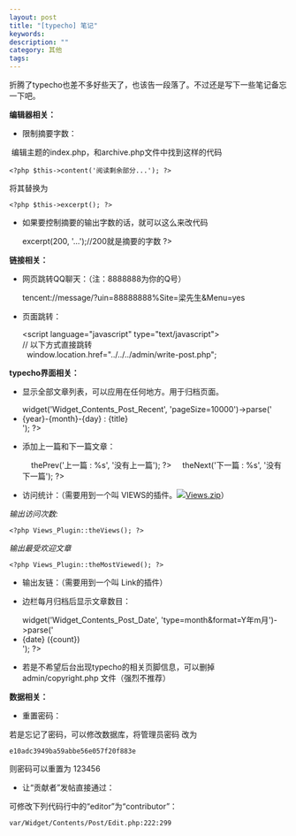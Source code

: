 ```yaml
---
layout: post
title: "[typecho] 笔记"
keywords: 
description: ""
category: 其他
tags: 
---
```


<!--markdown-->折腾了typecho也差不多好些天了，也该告一段落了。不过还是写下一些笔记备忘一下吧。  

**编辑器相关：**        

- 限制摘要字数：  
  

 编辑主题的index.php，和archive.php文件中找到这样的代码

    <?php $this->content('阅读剩余部分...'); ?>

将其替换为  

    <?php $this->excerpt(); ?>  

- 如果要控制摘要的输出字数的话，就可以这么来改代码  
  
  
    <?php $this->excerpt(200, '...');//200就是摘要的字数 ?>  

**链接相关：**  

- 网页跳转QQ聊天：（注：8888888为你的Q号）  
  
  
    tencent://message/?uin=88888888%Site=梁先生&Menu=yes  
  
- 页面跳转：  
  
  
    <script language="javascript" type="text/javascript">  
    // 以下方式直接跳转  
      window.location.href="../../../admin/write-post.php";  
    </script>  

**typecho界面相关：**  

- 显示全部文章列表，可以应用在任何地方。用于归档页面。  
  
  
    <?php $this->widget('Widget_Contents_Post_Recent', 'pageSize=10000')->parse('<li>{year}-{month}-{day} : <a href="{permalink}">{title}</a></li>'); ?>  
  
- 添加上一篇和下一篇文章：  
  
  
    <div>  
        <?php $this->thePrev('上一篇 : %s', '没有上一篇'); ?>  
        <?php $this->theNext('下一篇 : %s', '没有下一篇'); ?>  
    </div>  
  
- 访问统计：（需要用到一个叫 VIEWS的插件。![](/usr/plugins/UEditor/ueditor/dialogs/attachment/fileTypeImages/icon_rar.gif)[Views.zip](/usr/uploads/files/2015/11/07/1446880030777153.zip "Views.zip")）  
  

*输出访问次数:*  

    <?php Views_Plugin::theViews(); ?>  

*输出最受欢迎文章*  

    <?php Views_Plugin::theMostViewed(); ?>  

- 输出友链：（需要用到一个叫 Link的插件）  
  
  
    <?php Links_Plugin::output(); ?>  
  
- 边栏每月归档后显示文章数目：  
  
  
    <?php $this->widget('Widget_Contents_Post_Date', 'type=month&format=Y年m月')->parse('<li><a href="{permalink}">{date}</a> <span id="ignore">({count})</span></li>'); ?>  
  
- 若是不希望后台出现typecho的相关页脚信息，可以删掉admin/copyright.php 文件（强烈不推荐）  
  

**数据相关：**  
- 重置密码：  
  

若是忘记了密码，可以修改数据库，将管理员密码 改为  

    e10adc3949ba59abbe56e057f20f883e  

则密码可以重置为 123456  

- 让“贡献者”发帖直接通过：  
  

可修改下列代码行中的“editor”为“contributor”：  

    var/Widget/Contents/Post/Edit.php:222:299  

  

